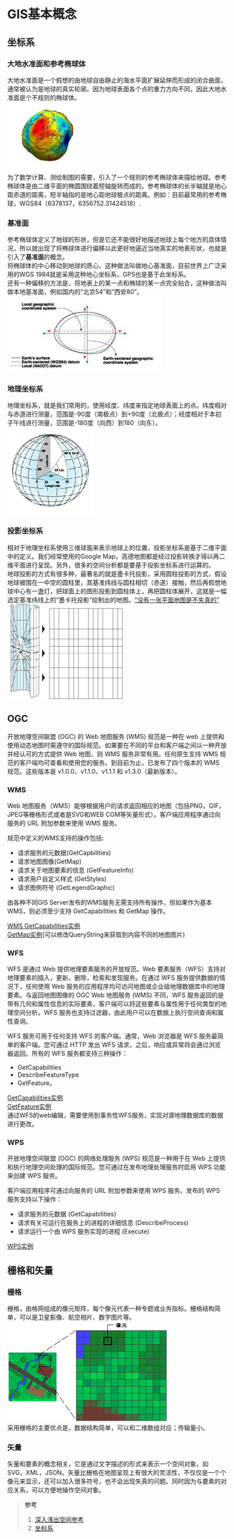 # GIS基本概念

## 坐标系

### 大地水准面和参考椭球体
大地水准面是一个假想的由地球自由静止的海水平面扩展延伸而形成的闭合曲面，通常被认为是地球的真实轮廓。因为地球表面各个点的重力方向不同，因此大地水准面是个不规则的椭球体。  
![大地水准面](resources/geoid.jpeg)  
为了数学计算、测绘制图的需要，引入了一个规则的参考椭球体来描绘地球。参考椭球体是由二维平面的椭圆围绕着短轴旋转而成的。参考椭球体的长半轴就是地心距赤道的距离，短半轴指的是地心距地球极点的距离。例如：目前最常用的参考椭球，WGS84（6378137，6356752.31424518）.

### 基准面
参考椭球体定义了地球的形状，但是它还不能很好地描述地球上每个地方的具体情况，所以就出现了将椭球体进行偏移以此更好地逼近当地真实的地表形状，也就是引入了**基准面**的概念。  
将椭球体的中心移动到地球的质心，这种做法叫做地心基准面，目前世界上广泛采用的WGS 1984就是采用这种地心坐标系，GPS也是基于此坐标系。  
还有一种偏移的方法是，将地表上的某一点和椭球的某一点完全贴合，这种做法叫做本地基准面，例如国内的“北京54”和“西安80”。  
![基准面](resources/datums.JPG)

### 地理坐标系
地理坐标系，就是我们常用的，使用经度、纬度来指定地球表面上的点。纬度相对与赤道进行测量，范围是-90度（南极点）到+90度（北极点）；经度相对于本初子午线进行测量，范围是-180度（向西）到180（向东）。  
![球面坐标系](resources/spherical.gif)  

### 投影坐标系
相对于地理坐标系使用三维球面来表示地球上的位置，投影坐标系是基于二维平面中的定义。我们经常使用的Google Map，高德地图都是经过投影转换才得以再二维平面进行呈现。另外，很多的空间分析都是要基于投影坐标系进行运算的。  
地球投影的方式有很多种，最著名的就是墨卡托投影，采用圆柱投影的方式，假设地球被围在一中空的圆柱里，其基准纬线与圆柱相切（赤道）接触，然后再假想地球中心有一盏灯，把球面上的图形投影到圆柱体上，再把圆柱体展开，这就是一幅选定基准纬线上的“墨卡托投影”绘制出的地图。[“没有一张平面地图是不失真的”][3]  
![圆柱投影](resources/projection.gif)  

## OGC

开放地理空间联盟 (OGC) 的 Web 地图服务 (WMS) 规范是一种在 web 上提供和使用动态地图时需遵守的国际规范。如果要在不同的平台和客户端之间以一种开放并经认可的方式提供 Web 地图，则 WMS 服务非常有用。任何原生支持 WMS 规范的客户端均可查看和使用您的服务。到目前为止，已发布了四个版本的 WMS 规范。这些版本是 v1.0.0、v1.1.0、v1.1.1 和 v1.3.0（最新版本）。

### WMS

Web 地图服务（WMS）能够根据用户的请求返回相应的地图（包括PNG，GIF，JPEG等栅格形式或者是SVG和WEB CGM等矢量形式）。客户端应用程序通过向服务的 URL 附加参数来使用 WMS 服务。

规范中定义的WMS支持的操作包括:
- 请求服务的元数据(GetCapbilities) 
- 请求地图图像(GetMap) 
- 请求关于地图要素的信息 (GetFeatureInfo) 
- 请求用户自定义样式 (GetStyles) 
- 请求图例符号 (GetLegendGraphic)

由各种不同GIS Server发布的WMS服务无需支持所有操作，但如果作为基本 WMS，则必须至少支持 GetCapabilities 和 GetMap 操作。

[WMS GetCapabilities实例][4]  
[GetMap实例][5](可以修改QueryString来获取到内容不同的地图图片)

### WFS

WFS 是通过 Web 提供地理要素服务的开放规范。Web 要素服务（WFS）支持对地理要素的插入，更新，删除，检索和发现服务。在通过 WFS 服务提供数据的情况下，任何使用 Web 服务的应用程序均可访问地图或企业级地理数据库中的地理要素。与返回地图图像的 OGC Web 地图服务 (WMS) 不同，WFS 服务返回的是带有几何和属性信息的实际要素，客户端可以将这些要素与属性用于任何类型的地理空间分析。WFS 服务也支持过滤器，由此用户可以在数据上执行空间查询和属性查询。

WFS 服务可用于任何支持 WFS 的客户端。通常，Web 浏览器是 WFS 服务最简单的客户端。您可通过 HTTP 发出 WFS 请求，之后，响应或异常将会通过浏览器返回。所有的 WFS 服务都支持三种操作：
- GetCapabilities
- DescribeFeatureType
- GetFeature。

[GetCapabilities实例][6]  
[GetFeature实例][7]  
通过WFS的web编辑，需要使用到事务性WFS服务，实现对源地理数据库的数据进行更改。

### WPS
开放地理空间联盟 (OGC) 的网络处理服务 (WPS) 规范是一种用于在 Web 上提供和执行地理空间处理的国际规范。您可通过在发布地理处理服务时启用 WPS 功能来创建 WPS 服务。

客户端应用程序可通过向服务的 URL 附加参数来使用 WPS 服务。发布的 WPS 服务支持以下操作：
- 请求服务的元数据 (GetCapabilities)
- 请求有关可运行在服务上的进程的详细信息 (DescribeProcess)
- 请求运行一个由 WPS 服务实现的进程 (Execute)

[WPS实例][8]

## 栅格和矢量

### 栅格
栅格，由格网组成的像元矩阵，每个像元代表一种专题或业务指标。栅格结构简单，可以是卫星影像、航空相片、数字图片等。
![栅格](resources/raster.png)  
采用栅格的主要优点是，数据结构简单，可以和二维数组对应；传输量小。

### 矢量
矢量和要素的概念相关，它是通过文字描述的形式来表示一个空间对象，如SVG，XML，JSON。矢量比栅格在地图呈现上有很大的灵活性，不仅仅是一个个像元来显示，还可以加入很多符号，也不会出现失真的问题。同时因为与要素的对应关系，可以方便地操作空间对象。




> **参考**  
> 1. [深入浅出空间参考][1]  
> 2. [坐标系][2]

[1]:http://www.360doc.com/content/12/1123/14/3046928_249753250.shtml
[2]:http://help.arcgis.com/zh-cn/arcgisdesktop/10.0/help/index.html#/na/003r0000000p000000/
[3]:http://discovery.163.com/14/0630/02/9VV42IN600014N6R.html
[4]:http://sampleserver1.arcgisonline.com/ArcGIS/services/Specialty/ESRI_StatesCitiesRivers_USA/MapServer/WMSServer?service=WMS&request=GetCapabilities&version=1.3.0
[5]:http://sampleserver1.arcgisonline.com/ArcGIS/services/Specialty/ESRI_StatesCitiesRivers_USA/MapServer/WMSServer?VERSION=1.3.0&REQUEST=GetMap&CRS=CRS:84&BBOX=-178.217598,18.924782,-66.969271,71.406235&WIDTH=765&HEIGHT=360&LAYERS=0,1&STYLES=,&EXCEPTIONS=application/vnd.ogc.se_xml&FORMAT=image/png&BGCOLOR=0xFFFFFF&TRANSPARENT=TRUE
[6]:http://demo.opengeo.org/geoserver/wfs?request=getcapabilities
[7]:http://demo.opengeo.org/geoserver/wfs?request=getfeature&typeName=tasmania_roads
[8]:http://demo.opengeo.org/geoserver/wps?request=getcapabilities
